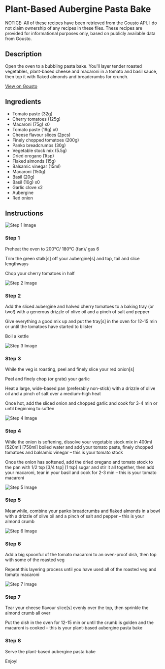 # Plant-Based Aubergine Pasta Bake

NOTICE: All of these recipes have been retrieved from the Gousto API. I do not claim ownership of any recipes in these files. These recipes are provided for informational purposes only, based on publicly available data from Gousto.

## Description

Open the oven to a bubbling pasta bake. You'll layer tender roasted vegetables, plant-based cheese and macaroni in a tomato and basil sauce, then top it with flaked almonds and breadcrumbs for crunch.

[View on Gousto](https://www.gousto.co.uk/recipes/cookbook/aubergine-pasta-bake-with-vegan-cheese)

## Ingredients

- Tomato paste (32g)
- Cherry tomatoes (125g)
- Macaroni (75g) x0
- Tomato paste (16g) x0
- Cheese flavour slices (2pcs)
- Finely chopped tomatoes (200g)
- Panko breadcrumbs (30g)
- Vegetable stock mix (5.5g)
- Dried oregano (1tsp)
- Flaked almonds (15g)
- Balsamic vinegar (15ml)
- Macaroni (150g)
- Basil (20g)
- Basil (10g) x0
- Garlic clove x2
- Aubergine
- Red onion

## Instructions

![Step 1 Image](https://production-media.gousto.co.uk/cms/recipe-step-image/Step-1-1595262048534-x200.jpg)

### Step 1

Preheat the oven to 200°C/ 180°C (fan)/ gas 6

Trim the green stalk[s] off your aubergine[s] and top, tail and slice lengthways

Chop your cherry tomatoes in half

![Step 2 Image](https://production-media.gousto.co.uk/cms/recipe-step-image/Step-2-1595262053885-x200.jpg)

### Step 2

Add the sliced aubergine and halved cherry tomatoes to a baking tray (or two!) with a generous drizzle of olive oil and a pinch of salt and pepper

Give everything a good mix up and put the tray[s] in the oven for 12-15 min or until the tomatoes have started to blister

Boil a kettle

![Step 3 Image](https://production-media.gousto.co.uk/cms/recipe-step-image/Step-3-1595262061744-x200.jpg)

### Step 3

While the veg is roasting, peel and finely slice your red onion[s]

Peel and finely chop (or grate) your garlic

Heat a large, wide-based pan (preferably non-stick) with a drizzle of olive oil and a pinch of salt over a medium-high heat

Once hot, add the sliced onion and chopped garlic and cook for 3-4 min or until beginning to soften

![Step 4 Image](https://production-media.gousto.co.uk/cms/recipe-step-image/Step-4-1595262078964-x200.jpg)

### Step 4

While the onion is softening, dissolve your vegetable stock mix in 400ml <span class="text-purple">[520ml] </span><span class="text-danger">[750ml]</span> boiled water and add your tomato paste, finely chopped tomatoes and balsamic vinegar – this is your tomato stock

Once the onion has softened, add the dried oregano and tomato stock to the pan with 1/2 tsp <span class="text-purple">[3/4 tsp]</span><span class="text-danger"> [1 tsp]</span> sugar and stir it all together, then add your macaroni, tear in your basil and cook for 2-3 min – this is your tomato macaroni

![Step 5 Image](https://production-media.gousto.co.uk/cms/recipe-step-image/Step-5-1595262101682-x200.jpg)

### Step 5

Meanwhile, combine your panko breadcrumbs and flaked almonds in a bowl with a drizzle of olive oil and a pinch of salt and pepper – this is your almond crumb

![Step 6 Image](https://production-media.gousto.co.uk/cms/recipe-step-image/Step-6-1595262109960-x200.jpg)

### Step 6

Add a big spoonful of the tomato macaroni to an oven-proof dish, then top with some of the roasted veg

Repeat this layering process until you have used all of the roasted veg and tomato macaroni

![Step 7 Image](https://production-media.gousto.co.uk/cms/recipe-step-image/Step-7-1595263056296-x200.jpg)

### Step 7

Tear your cheese flavour slice[s] evenly over the top, then sprinkle the almond crumb all over

Put the dish in the oven for 12-15 min or until the crumb is golden and the macaroni is cooked – this is your plant-based aubergine pasta bake

### Step 8

Serve the plant-based aubergine pasta bake

Enjoy!

